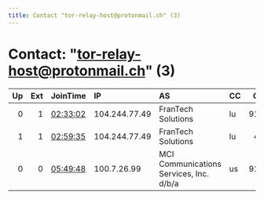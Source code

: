 ```yaml
---
title: Contact "tor-relay-host@protonmail.ch" (3)
---
```


# Contact: "tor-relay-host@protonmail.ch" (3)

|   Up |   Ext | JoinTime                                                                                            | IP            | AS                                      | CC   |   ORp |   Dirp | OS    | Version   | Nickname   |   eFamMembers |
|-----:|------:|:----------------------------------------------------------------------------------------------------|:--------------|:----------------------------------------|:-----|------:|-------:|:------|:----------|:-----------|--------------:|
|    0 |     1 | [02:33:02](https://metrics.torproject.org/rs.html#details/836CFE8DDB442D9D5DA45DE71EF95A8D5FF43B45) | 104.244.77.49 | FranTech Solutions                      | lu   |  9100 |     80 | Linux | 0.3.2.10  | Luxembourg |             1 |
|    1 |     1 | [02:59:35](https://metrics.torproject.org/rs.html#details/524E676FDAFB9509E91897D8163695C9491C803C) | 104.244.77.49 | FranTech Solutions                      | lu   |   443 |     80 | Linux | 0.3.2.10  | Luxemborg  |             3 |
|    0 |     0 | [05:49:48](https://metrics.torproject.org/rs.html#details/F7BA7FFF13E53C215EA3E6D767C74EE463F5484B) | 100.7.26.99   | MCI Communications Services, Inc. d/b/a | us   |  9100 |      0 | Linux | 0.3.2.10  | Virginia   |             3 |
